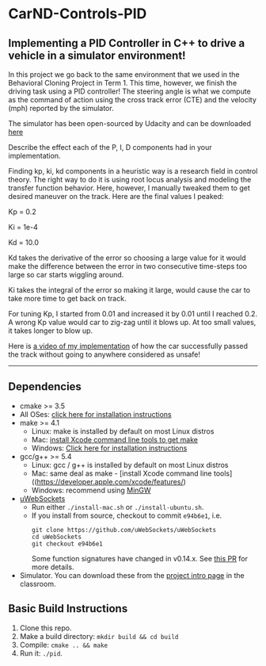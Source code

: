 # CarND-Controls-PID

Implementing a PID Controller in C++ to drive a vehicle in a simulator environment!
---

In this project we go back to the same environment that we used in the Behavioral Cloning Project in Term 1. This time, however, we finish the driving task using a PID controller! The steering angle is what we compute as the command of action using the cross track error (CTE) and the velocity (mph) reported by the simulator.

The simulator has been open-sourced by Udacity and can be downloaded [here](https://github.com/udacity/self-driving-car-sim/releases)

Describe the effect each of the P, I, D components had in your implementation.

Finding kp, ki, kd components in a heuristic way is a research field in control theory. The right way to do it is using root locus analysis and modeling the transfer function behavior. Here, however, I manually tweaked them to get desired maneuver on the track.
Here are the final values I peaked:

Kp = 0.2

Ki = 1e-4

Kd = 10.0

Kd takes the derivative of the error so choosing a large value for it would make the difference between the error in two consecutive time-steps too large so car starts wiggling around.

Ki takes the integral of the error so making it large, would cause the car to take more time to get back on track.

For tuning Kp, I started from 0.01 and increased it by 0.01 until I reached 0.2. A wrong Kp value would car to zig-zag until it blows up. At too small values, it takes longer to blow up.

Here is [a video of my implementation](https://youtu.be/utynFMySkL4) of how the car successfully passed the track without going to anywhere considered as unsafe!


---
## Dependencies

* cmake >= 3.5
 * All OSes: [click here for installation instructions](https://cmake.org/install/)
* make >= 4.1
  * Linux: make is installed by default on most Linux distros
  * Mac: [install Xcode command line tools to get make](https://developer.apple.com/xcode/features/)
  * Windows: [Click here for installation instructions](http://gnuwin32.sourceforge.net/packages/make.htm)
* gcc/g++ >= 5.4
  * Linux: gcc / g++ is installed by default on most Linux distros
  * Mac: same deal as make - [install Xcode command line tools]((https://developer.apple.com/xcode/features/)
  * Windows: recommend using [MinGW](http://www.mingw.org/)
* [uWebSockets](https://github.com/uWebSockets/uWebSockets)
  * Run either `./install-mac.sh` or `./install-ubuntu.sh`.
  * If you install from source, checkout to commit `e94b6e1`, i.e.
    ```
    git clone https://github.com/uWebSockets/uWebSockets
    cd uWebSockets
    git checkout e94b6e1
    ```
    Some function signatures have changed in v0.14.x. See [this PR](https://github.com/udacity/CarND-MPC-Project/pull/3) for more details.
* Simulator. You can download these from the [project intro page](https://github.com/udacity/self-driving-car-sim/releases) in the classroom.

## Basic Build Instructions

1. Clone this repo.
2. Make a build directory: `mkdir build && cd build`
3. Compile: `cmake .. && make`
4. Run it: `./pid`.
